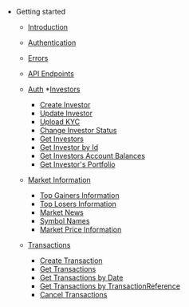 <!-- _navbar.md -->
<div class="pl-2">


</div>

* Getting started

  * [Introduction](README.md#Introduction)
  * [Authentication](README.md#Authentication)
  * [Errors](README.md#Errors)


  * [API Endpoints]()
  
  * [Auth]()
  *[Investors](README.md#Investors)  
    * [Create Investor](create_investor.md#overview)
    * [Update Investor](update_investor.md)
    * [Upload KYC](upload_kyc.md)
    * [Change Investor Status](change_investor_status.md)
    * [Get Investors](get_investors.md)
    * [Get Investor by Id](get_investor_by_id.md)
    * [Get Investors Account Balances](get_investor_balance.md)
    * [Get Investor's Portfolio](get_investor_portfolio.md)

  * [Market Information](market_information.md)
    * [Top Gainers Information](top_gainers.md)
    * [Top Losers Information](top_losers.md)
    * [Market News](market_news.md)
    * [Symbol Names](symbol_names.md)
    * [Market Price Information](symbol_price.md)

  * [Transactions](README.md#Transactions)
    * [Create Transaction](create_transaction.md)
    * [Get Transactions](get_transactions.md)
    * [Get Transactions by Date](get_transactions.md#Date)
    * [Get Transactions by TransactionReference](get_transactions.md#Transaction_Reference)
    * [Cancel Transactions](README.md#c)


  <!-- * ![Business Logo](/assets/img/business.svg) [Business Operations](business.md)
    * [Overview](business.md#overview)
    * [Settlement](send_money.md)
    * [Chargebacks](chargeback.md) -->
    




<!--
Clarify inbranch referral -access & WAPIC
--->